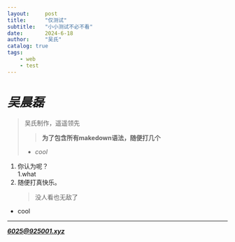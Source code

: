 ```yaml
---
layout:     post
title:      "仅测试"
subtitle:   "小小测试不必不看"
date:       2024-6-18
author:     "吴氏"
catalog: true
tags:
    - web
    - test
---
```


# ***吴晨磊***
> 吴氏制作，遥遥领先
> 
>>**为了包含所有makedown语法，随便打几个**
> - *cool*  

1. 你认为呢？  
    1.what
2. 随便打真快乐。  
    >没人看也无敌了  

* cool  
***
***<6025@925001.xyz>***
